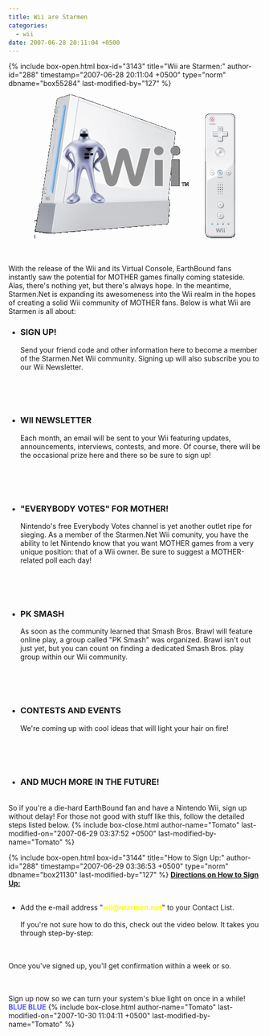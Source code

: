 ```yaml
---
title: Wii are Starmen
categories:
  - wii
date: 2007-06-28 20:11:04 +0500
---
```

{% include box-open.html box-id="3143" title="Wii are Starmen:" author-id="288" timestamp="2007-06-28 20:11:04 +0500" type="norm" dbname="box55284" last-modified-by="127" %}
<center><img src="wiiarestarmen.png" /></center>

<br /><br />
With the release of the Wii and its Virtual Console, EarthBound fans instantly saw the potential for MOTHER games finally coming stateside. Alas, there's nothing yet, but there's always hope. In the meantime, Starmen.Net is expanding its awesomeness into the Wii realm in the hopes of creating a solid Wii community of MOTHER fans. Below is what Wii are Starmen is all about:

<ul>
 <li><h3>SIGN UP!</h3>
 Send your friend code and other information here to become a member of the Starmen.Net Wii community. Signing up will also subscribe you to our Wii Newsletter.</li>

 <br /><br /><br />
 <li><h3>WII NEWSLETTER</h3>
 Each month, an email will be sent to your Wii featuring updates, announcements, interviews, contests, and more. Of course, there will be the occasional prize here and there so be sure to sign up!</li>

 <br /><br /><br />
 <li><h3>"EVERYBODY VOTES" FOR MOTHER!</h3>
 Nintendo's free Everybody Votes channel is yet another outlet ripe for sieging. As a member of the Starmen.Net Wii comunity, you have the ability to let Nintendo know that you want MOTHER games from a very unique position: that of a Wii owner. Be sure to suggest a MOTHER-related poll each day!</li>

 <br /><br /><br />
 <li><h3>PK SMASH</h3>
As soon as the community learned that Smash Bros. Brawl will feature online play, a group called "PK Smash" was organized. Brawl isn't out just yet, but you can count on finding a dedicated Smash Bros. play group within our Wii community.</li>

 <br /><br /><br />
 <li><h3>CONTESTS AND EVENTS</h3>
We're coming up with cool ideas that will light your hair on fire!</li>

 <br /><br /><br />
 <li><h3>AND MUCH MORE IN THE FUTURE!</h3></li>
</ul>

<br />
So if you're a die-hard EarthBound fan and have a Nintendo Wii, sign up without delay! For those not good with stuff like this, follow the detailed steps listed below.
{% include box-close.html author-name="Tomato" last-modified-on="2007-06-29 03:37:52 +0500" last-modified-by-name="Tomato" %}

{% include box-open.html box-id="3144" title="How to Sign Up:" author-id="288" timestamp="2007-06-29 03:36:53 +0500" type="norm" dbname="box21130" last-modified-by="127" %}
<b><u>Directions on How to Sign Up:</u></b>
<br /><br />
<ul><li>Add the e-mail address "<font color="yellow"><b>wii@starmen.net</b></font>" to your Contact List.<br /><br />If you're not sure how to do this, check out the video below. It takes you through step-by-step:</li></ul>

<center><youtube src="b7yo4sB-g_8" /></center>

<br /><br />
Once you've signed up, you'll get confirmation within a week or so.

<br /><br />
Sign up now so we can turn your system's blue light on once in a while! <font color="#5555FF"><b>BLUE BLUE</b></font>
{% include box-close.html author-name="Tomato" last-modified-on="2007-10-30 11:04:11 +0500" last-modified-by-name="Tomato" %}
